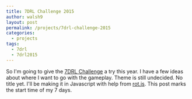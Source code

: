 ```yaml
---
title: 7DRL Challenge 2015
author: walsh9
layout: post
permalink: /projects/7drl-challenge-2015
categories:
  - projects
tags:
  - 7drl
  - 7drl2015
---
```

So I'm going to give the [7DRL Challenge][1] a try this year. I have a few ideas about where I want to go with the gameplay. Theme is still undecided. No title yet. I'll be making it in Javascript with help from [rot.js][2]. This post marks the start time of my 7 days.

 [1]: http://www.roguebasin.com/index.php?title=7DRL_Challenge_2015 "7DRL Challenge"
 [2]: https://ondras.github.io/rot.js/hp/